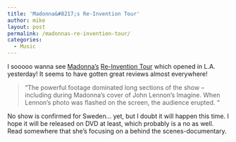 ```yaml
---
title: 'Madonna&#8217;s Re-Invention Tour'
author: mike
layout: post
permalink: /madonnas-re-invention-tour/
categories:
  - Music
---
```

I sooooo wanna see <a target="_blank" href="http://www.madonna.com">Madonna&#8217;s</a> <a target="_blank" href="http://www.madonnalicious.com/press_reviews.html">Re-Invention Tour</a> which opened in L.A. yesterday! It seems to have gotten great reviews almost everywhere!

> &#8220;The powerful footage dominated long sections of the show &#8211; including during Madonna&#8217;s cover of John Lennon&#8217;s Imagine. When Lennon&#8217;s photo was flashed on the screen, the audience erupted. &#8220;

No show is confirmed for Sweden&#8230; yet, but I doubt it will happen this time. I hope it will be released on DVD at least, which probably is a no as well. Read somewhere that she&#8217;s focusing on a behind the scenes-documentary.